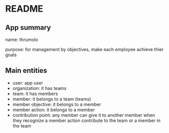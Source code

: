 # README

## App summary

name: thrumolo

purpose: for management by objectives, make each employee achieve thier goals

## Main entities

- user: app user
- organization: it has teams
- team: it has members
- member: it belongs to a team (teams)
- member objective: it belongs to a member
- member action: it belongs to a member
- contribution point: any member can give it to another member when they recognize a member action contribute to the team or a member in the team

